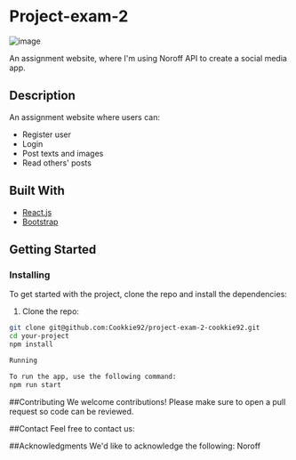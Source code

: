 # Project-exam-2

![image](https://user-images.githubusercontent.com/52622303/164316813-4b12d99f-aeb7-4069-85cf-e72b3a50ac99.png)

An assignment website, where I'm using Noroff API to create a social media app.

## Description

An assignment website where users can:
- Register user
- Login
- Post texts and images
- Read others' posts

## Built With

- [React.js](https://reactjs.org/)
- [Bootstrap](https://getbootstrap.com)

## Getting Started

### Installing

To get started with the project, clone the repo and install the dependencies:

1. Clone the repo:

```bash
git clone git@github.com:Cookkie92/project-exam-2-cookkie92.git
cd your-project
npm install

Running

To run the app, use the following command:
npm run start
```
##Contributing
We welcome contributions! Please make sure to open a pull request so code can be reviewed.

##Contact
Feel free to contact us:

##Acknowledgments
We'd like to acknowledge the following:
Noroff
